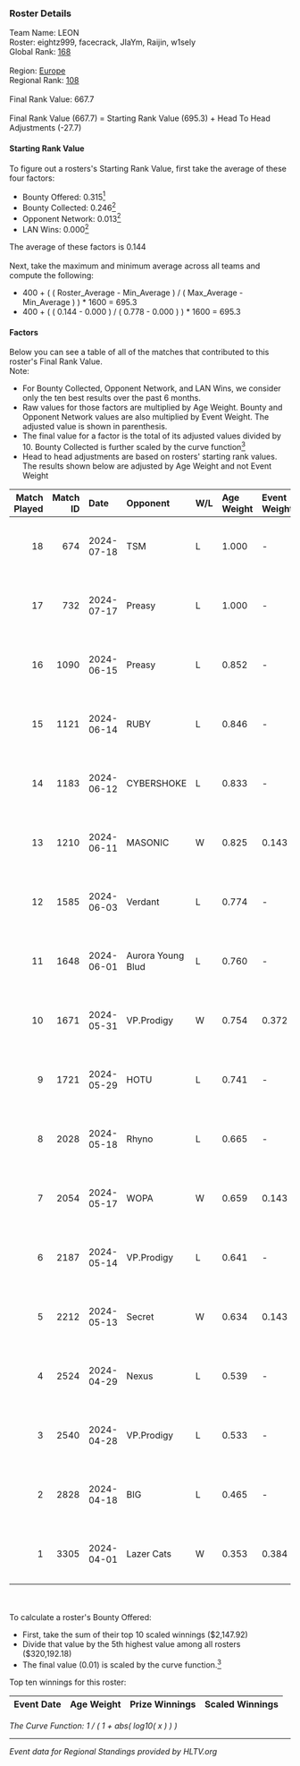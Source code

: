 ### Roster Details<br />
Team Name: LEON<br />
Roster: eightz999, facecrack, JIaYm, Raijin, w1sely<br />
Global Rank: [168](../standings_global.md)<br />
<br />
Region: [Europe]( ../standings_europe.md)<br />
Regional Rank: [108]( ../standings_europe.md)<br />
<br />
Final Rank Value:  667.7<br />
<br />
Final Rank Value (667.7) = Starting Rank Value (695.3) + Head To Head Adjustments (-27.7)<br />

#### Starting Rank Value<br />
To figure out a rosters's Starting Rank Value, first take the average of these four factors:<br />
- Bounty Offered: 0.315[<sup>1</sup>](#table2)
- Bounty Collected: 0.246[<sup>2</sup>](#table1)
- Opponent Network: 0.013[<sup>2</sup>](#table1)
- LAN Wins: 0.000[<sup>2</sup>](#table1)

The average of these factors is 0.144<br />
<br />
Next, take the maximum and minimum average across all teams and compute the following:<br />
- 400 + ( ( Roster_Average - Min_Average ) / ( Max_Average - Min_Average ) ) * 1600 = 695.3
- 400 + ( ( 0.144 - 0.000 ) / ( 0.778 - 0.000 ) ) * 1600 = 695.3


#### Factors<br />
Below you can see a table of all of the matches that contributed to this roster's Final Rank Value.<br />
Note:<br />

- For Bounty Collected, Opponent Network, and LAN Wins, we consider only the ten best results over the past 6 months.
- Raw values for those factors are multiplied by Age Weight. Bounty and Opponent Network values are also multiplied by Event Weight. The adjusted value is shown in parenthesis.
- The final value for a factor is the total of its adjusted values divided by 10. Bounty Collected is further scaled by the curve function[<sup>3</sup>](#curveFunction)
- Head to head adjustments are based on rosters' starting rank values. The results shown below are adjusted by Age Weight and not Event Weight
<span id="table1"></span><br />


| Match Played | Match ID | Date       | Opponent          | W/L | Age Weight | Event Weight | Bounty Collected | Opponent Network | LAN Wins  | H2H Adj. | Roster                                      |
| -: | -: | :- | :- | :- | :- | :- | :- | :- | :- | -: | :- |
|           18 |      674 | 2024-07-18 | TSM               | L   | 1.000      | -            | -                | -                | -         |    -3.25 | eightz999, facecrack, JIaYm, Raijin, w1sely |
|           17 |      732 | 2024-07-17 | Preasy            | L   | 1.000      | -            | -                | -                | -         |   -11.07 | eightz999, facecrack, JIaYm, Raijin, w1sely |
|           16 |     1090 | 2024-06-15 | Preasy            | L   | 0.852      | -            | -                | -                | -         |    -9.60 | eightz999, facecrack, JIaYm, Raijin, w1sely |
|           15 |     1121 | 2024-06-14 | RUBY              | L   | 0.846      | -            | -                | -                | -         |    -6.11 | eightz999, facecrack, JIaYm, Raijin, w1sely |
|           14 |     1183 | 2024-06-12 | CYBERSHOKE        | L   | 0.833      | -            | -                | -                | -         |    -6.78 | eightz999, facecrack, JIaYm, Raijin, w1sely |
|           13 |     1210 | 2024-06-11 | MASONIC           | W   | 0.825      | 0.143        | 0.009 (0.001)    | 0.081 (0.010)    | 0 (0.000) |    15.55 | eightz999, facecrack, JIaYm, Raijin, w1sely |
|           12 |     1585 | 2024-06-03 | Verdant           | L   | 0.774      | -            | -                | -                | -         |    -5.57 | eightz999, facecrack, JIaYm, Raijin, w1sely |
|           11 |     1648 | 2024-06-01 | Aurora Young Blud | L   | 0.760      | -            | -                | -                | -         |    -6.16 | eightz999, facecrack, JIaYm, Raijin, w1sely |
|           10 |     1671 | 2024-05-31 | VP.Prodigy        | W   | 0.754      | 0.372        | 0.025 (0.007)    | 0.383 (0.107)    | 0 (0.000) |    18.62 | eightz999, facecrack, JIaYm, Raijin, w1sely |
|            9 |     1721 | 2024-05-29 | HOTU              | L   | 0.741      | -            | -                | -                | -         |   -12.09 | eightz999, facecrack, JIaYm, Raijin, w1sely |
|            8 |     2028 | 2024-05-18 | Rhyno             | L   | 0.665      | -            | -                | -                | -         |    -3.52 | eightz999, facecrack, JIaYm, Raijin, w1sely |
|            7 |     2054 | 2024-05-17 | WOPA              | W   | 0.659      | 0.143        | 0.001 (0.000)    | 0.121 (0.011)    | 0 (0.000) |     8.42 | eightz999, facecrack, JIaYm, Raijin, w1sely |
|            6 |     2187 | 2024-05-14 | VP.Prodigy        | L   | 0.641      | -            | -                | -                | -         |    -5.35 | eightz999, facecrack, JIaYm, Raijin, w1sely |
|            5 |     2212 | 2024-05-13 | Secret            | W   | 0.634      | 0.143        | 0.000 (0.000)    | 0.055 (0.005)    | 0 (0.000) |     6.17 | eightz999, facecrack, JIaYm, Raijin, w1sely |
|            4 |     2524 | 2024-04-29 | Nexus             | L   | 0.539      | -            | -                | -                | -         |    -5.07 | eightz999, facecrack, JIaYm, Raijin, w1sely |
|            3 |     2540 | 2024-04-28 | VP.Prodigy        | L   | 0.533      | -            | -                | -                | -         |    -4.62 | eightz999, facecrack, JIaYm, Raijin, w1sely |
|            2 |     2828 | 2024-04-18 | BIG               | L   | 0.465      | -            | -                | -                | -         |    -0.51 | eightz999, facecrack, JIaYm, Raijin, w1sely |
|            1 |     3305 | 2024-04-01 | Lazer Cats        | W   | 0.353      | 0.384        | 0.002 (0.000)    | 0.000 (0.000)    | 0 (0.000) |     3.25 | eightz999, facecrack, JIaYm, Raijin, w1sely |

<br />
<span id="table2"></span><br />
To calculate a roster's Bounty Offered:<br />

- First, take the sum of their top 10 scaled winnings ($2,147.92)
- Divide that value by the 5th highest value among all rosters ($320,192.18)
- The final value (0.01) is scaled by the curve function.[<sup>3</sup>](#curveFunction)

Top ten winnings for this roster:<br />

| Event Date | Age Weight | Prize Winnings | Scaled Winnings |
| :- | -: | :- | :- |


<span id="curveFunction"></span>_The Curve Function: 1 / ( 1 + abs( log10( x ) ) )_<br />

---
_Event data for Regional Standings provided by HLTV.org_<br />
